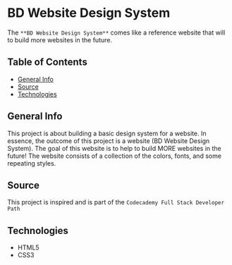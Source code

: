 # BD Website Design System

The `**BD Website Design System**` comes like a reference website that will to build more websites in the future.

## Table of Contents

* [General Info](#general-info)
* [Source](#source)
* [Technologies](#technologies)

## General Info

This project is about building a basic design system for a website. In essence, the outcome of this project is a website (BD Website Design System). The goal of this website is to help to build MORE websites in the future! The website consists of a collection of the colors, fonts, and some repeating styles.

## Source

This project is inspired and is part of the `Codecademy Full Stack Developer Path`

## Technologies

* HTML5
* CSS3
